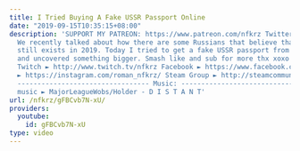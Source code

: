 ```yaml
---
title: I Tried Buying A Fake USSR Passport Online
date: "2019-09-15T10:35:15+08:00"
description: 'SUPPORT MY PATREON: https://www.patreon.com/nfkrz Twitter ► https://twitter.com/roman_nfkrz
  We recently talked about how there are some Russians that believe that the USSR
  still exists in 2019. Today I tried to get a fake USSR passport from these people
  and uncovered something bigger. Smash like and sub for more thx xoxo ---------------------------------
  Twitch ► http://www.twitch.tv/nfkrz Facebook ► https://www.facebook.com/NFKRZ1 Instagram
  ► https://instagram.com/roman_nfkrz/ Steam Group ► http://steamcommunity.com/groups/nfkrzgroup
  --------------------------------- Music: --------------------------------- Outro
  music ► MajorLeagueWobs/Holder - D I S T A N T'
url: /nfkrz/gFBCvb7N-xU/
providers:
  youtube:
    id: gFBCvb7N-xU
type: video
---
```

